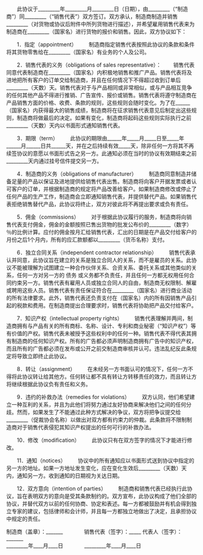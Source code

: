 
 


　　此协议于_________年_________月_________日（日期），由_________（“制造商”）同_________（“销售代表”）双方签订。双方承认，制造商制造并销售_________（对货物或协议后附件中所列货物进行描述），并希望雇用销售代表来为制造商在_________（国家名）进行货物的报价和销售。因此，双方协议如下：


　　1．指定（appointment）
　　制造商指定销售代表按照此协议的条款和条件将其货物零售给在_________（国家名）有业务的个人及公司。


　　2．销售代表的义务（obligations of sales representative）：
　　销售代表同意代表制造商在_________（国家名）内积极地销售和推广产品。销售代表将及进地把所有客户的订单交给制造商，并且在任何情况下不得超过收到订单后_________（天数）天。销售代表对于与产品相同或非常相似，或与产品相互竞争的任何其他产品不得进行推销、广告宣传、报价或销售。销售代表将遵守制造商在产品销售方面的价格、收费、条款的规则，这些规则会随时变化。为了在______（国家名）内获得最大的销售成绩，制造商将在征求销售代表意见后制定出这些规则，制造商将做最后的决定。如果有变化，制造商将起码这些规则实际执行之前_________（天数）天内以书面形式通知销售代表。


　　3．期限（term）
　　此协议的期限由______年_____月_____日至_____年______月______日共______天，并在之后持续有效_____天，除非任何一方将其不再续签协议的意愿以书面形式告之另一方。此通知必须在当时的协议有效期结束之前_________天内通过挂号信件提交另一方。


　　4．制造商的义务（obligations of manufacturer）
　　制造商同意制造并储备足量的产品以保证及进地提供给销售代表出售。制造商将向客户开据发票或者认可客户的订单，并根据制造商的规定将产品改善给客户。如果制造商修改或停止了任何产品的生产工作，制造商会立即通知销售代表，并提供替代产品。如果销售代表拒绝销售替代产品，此协议将终止，双方对彼此将不再提出要求或负有责任。


　　5．佣金（commissions）
　　对于根据此协议履行的服务，制造商将向销售代表支付佣金，佣金的金额按照已售出货物的批发公布价的_________（数字）％的比例计算。应付的佣金按月汇给销售代表，汇出的日期是在产品交付给客户的月份之后1个月内，所有的应汇款额都以_________（货币名称）支付。


　　6．独立合同关系（independent contractor relationship）
　　销售代表承认并同意，此协议旨在建立的关系是独立合同人的关系，而不是雇员的关系。此协议不能被理解为试图建立一种合作伙伴关系、合资关系、委托关系或其他类似的关系，任何一方对另一方的
债务
或义务都不负责任，并且任何一方都无权用任何合同约束另一方。销售代表有雇用人员或独立合同人的自由，制造商无权限制、解雇或聘用这些人员。销售代表有责任保证符合在_________（国家名）进行商业活动的所有法律要求。此外，销售代表还负责支付在（国家名）内的所有因销售产品引起的税款和费用。在制造商提出合理要求时，销售代表将协助把产品交付给客户。


　　7．知识产权（intellectual property rights）
　　销售代表理解并两间，制造商拥有与产品有关的所有商标、名称、设计、专利和商业秘密（“知识产权”）等有价值的产权。销售代表未被授予这些权利中的任何一种。销售代表不得代表其拥有制造商的任何知识产权。所有的广告都必须声明制造商拥有广告中的知识产权，而且所有的广告都必须在发布或公开之前交制造商审核并认可。违法乱纪反此条规定将导致立即终止此协议。


　　8．转让（assignment）
　　在未经另一方书面认可的情况下，任何一方不得将此协议转让给其他方。任何转让都不具有转让方转移责任的效力，而且转让方将继续根据此协议负有责任和义务。


　　9．违约的补救办法（remedies for violations）
　　双方认同，他们希望建立一种互利的关系，并且为此他们将努力通过友好协商来解决他们之间的任何分歧。然而，如果发生了不能通过此种方式解决的争议，双方将把争议提交给_________（促裁协会名称）以做出对双方都有约束力的仲裁。此条款将不限制制造商对于销售代表侵犯其知识产权提出的任何可行的补救办法。


　　10．修改（modification）
　　此协议只有在双方签字的情况下才能进行修改。


　　11．通知（notices）
　　协议中的所有通知应以书面形式送到协议中指定的另一方的地址。如果一方地址发生变化，应在变化生效后_________（天数）天内，通知另一方。收到通知的日期视为关达日期。


　　12．双方意向（intention of parties）
　　制造商和销售代表已经执行此协议，旨在表明双方的意向是受其条款制约的。双方宣布，此协议构成了他们全部的协议，并替代双方以前的任何协商、协定和表述。每一方都被鼓励并有机会得到独立专家的建议，包括律师和会计师，并且每一方都独立地做出了决定，且承担协议中规定的责任。



制造商（盖章）：_______　　　　销售代表（签字）：_____
代表人（签字）：_______                                
_________年____月____日　　　　_________年____月____日
 


 

 
 
 
 
 
  


  
 

  


  


  
 
 
 
 


